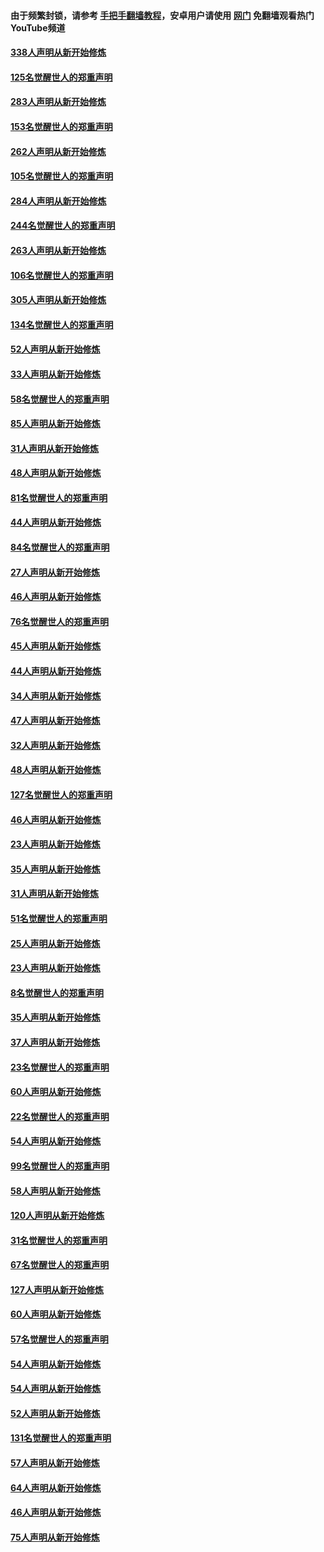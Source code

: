 #### 由于频繁封锁，请参考 [手把手翻墙教程](https://github.com/gfw-breaker/guides/wiki/)，安卓用户请使用 [网门](https://github.com/gfw-breaker/nogfw/blob/master/dl.md?t=04262001) 免翻墙观看热门YouTube频道 

#### [338人声明从新开始修炼](../pages/91/423540.md?t=04262001) 

#### [125名觉醒世人的郑重声明](../pages/91/423539.md?t=04262001) 

#### [283人声明从新开始修炼](../pages/91/423296.md?t=04262001) 

#### [153名觉醒世人的郑重声明](../pages/91/423295.md?t=04262001) 

#### [262人声明从新开始修炼](../pages/91/423004.md?t=04262001) 

#### [105名觉醒世人的郑重声明](../pages/91/423003.md?t=04262001) 

#### [284人声明从新开始修炼](../pages/91/422707.md?t=04262001) 

#### [244名觉醒世人的郑重声明](../pages/91/422706.md?t=04262001) 

#### [263人声明从新开始修炼](../pages/91/422553.md?t=04262001) 

#### [106名觉醒世人的郑重声明](../pages/91/422552.md?t=04262001) 

#### [305人声明从新开始修炼](../pages/91/422153.md?t=04262001) 

#### [134名觉醒世人的郑重声明](../pages/91/422152.md?t=04262001) 

#### [52人声明从新开始修炼](../pages/91/421846.md?t=04262001) 

#### [33人声明从新开始修炼](../pages/91/421804.md?t=04262001) 

#### [58名觉醒世人的郑重声明](../pages/91/421845.md?t=04262001) 

#### [85人声明从新开始修炼](../pages/91/421769.md?t=04262001) 

#### [31人声明从新开始修炼](../pages/91/421763.md?t=04262001) 

#### [48人声明从新开始修炼](../pages/91/421605.md?t=04262001) 

#### [81名觉醒世人的郑重声明](../pages/91/421656.md?t=04262001) 

#### [44人声明从新开始修炼](../pages/91/421544.md?t=04262001) 

#### [84名觉醒世人的郑重声明](../pages/91/421543.md?t=04262001) 

#### [27人声明从新开始修炼](../pages/91/421465.md?t=04262001) 

#### [46人声明从新开始修炼](../pages/91/421454.md?t=04262001) 

#### [76名觉醒世人的郑重声明](../pages/91/421453.md?t=04262001) 

#### [45人声明从新开始修炼](../pages/91/421452.md?t=04262001) 

#### [44人声明从新开始修炼](../pages/91/421422.md?t=04262001) 

#### [34人声明从新开始修炼](../pages/91/421322.md?t=04262001) 

#### [47人声明从新开始修炼](../pages/91/421264.md?t=04262001) 

#### [32人声明从新开始修炼](../pages/91/421225.md?t=04262001) 

#### [48人声明从新开始修炼](../pages/91/421202.md?t=04262001) 

#### [127名觉醒世人的郑重声明](../pages/91/421224.md?t=04262001) 

#### [46人声明从新开始修炼](../pages/91/421203.md?t=04262001) 

#### [23人声明从新开始修炼](../pages/91/421138.md?t=04262001) 

#### [35人声明从新开始修炼](../pages/91/421122.md?t=04262001) 

#### [31人声明从新开始修炼](../pages/91/421081.md?t=04262001) 

#### [51名觉醒世人的郑重声明](../pages/91/421080.md?t=04262001) 

#### [25人声明从新开始修炼](../pages/91/421020.md?t=04262001) 

#### [23人声明从新开始修炼](../pages/91/420884.md?t=04262001) 

#### [8名觉醒世人的郑重声明](../pages/91/420883.md?t=04262001) 

#### [35人声明从新开始修炼](../pages/91/420809.md?t=04262001) 

#### [37人声明从新开始修炼](../pages/91/420766.md?t=04262001) 

#### [23名觉醒世人的郑重声明](../pages/91/420765.md?t=04262001) 

#### [60人声明从新开始修炼](../pages/91/420727.md?t=04262001) 

#### [22名觉醒世人的郑重声明](../pages/91/420726.md?t=04262001) 

#### [54人声明从新开始修炼](../pages/91/420529.md?t=04262001) 

#### [99名觉醒世人的郑重声明](../pages/91/420528.md?t=04262001) 

#### [58人声明从新开始修炼](../pages/91/420198.md?t=04262001) 

#### [120人声明从新开始修炼](../pages/91/420141.md?t=04262001) 

#### [31名觉醒世人的郑重声明](../pages/91/420197.md?t=04262001) 

#### [67名觉醒世人的郑重声明](../pages/91/420140.md?t=04262001) 

#### [127人声明从新开始修炼](../pages/91/420082.md?t=04262001) 

#### [60人声明从新开始修炼](../pages/91/420081.md?t=04262001) 

#### [57名觉醒世人的郑重声明](../pages/91/420080.md?t=04262001) 

#### [54人声明从新开始修炼](../pages/91/419533.md?t=04262001) 

#### [54人声明从新开始修炼](../pages/91/419532.md?t=04262001) 

#### [52人声明从新开始修炼](../pages/91/419531.md?t=04262001) 

#### [131名觉醒世人的郑重声明](../pages/91/419530.md?t=04262001) 

#### [57人声明从新开始修炼](../pages/91/419430.md?t=04262001) 

#### [64人声明从新开始修炼](../pages/91/419429.md?t=04262001) 

#### [46人声明从新开始修炼](../pages/91/419428.md?t=04262001) 

#### [75人声明从新开始修炼](../pages/91/419427.md?t=04262001) 


